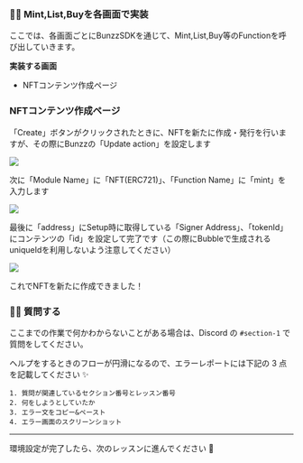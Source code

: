 ### 👩‍💻 **Mint,List,Buyを各画面で実装**

ここでは、各画面ごとにBunzzSDKを通じて、Mint,List,Buy等のFunctionを呼び出していきます。

**実装する画面**

*   NFTコンテンツ作成ページ


### **NFTコンテンツ作成ページ**

「Create」ボタンがクリックされたときに、NFTを新たに作成・発行を行いますが、その際にBunzzの「Update action」を設定します

![](https://firebasestorage.googleapis.com/v0/b/hideaki-97c59.appspot.com/o/images%2FhX626yFRzBaLxKfnu0ejxujjhv93%2FOn-bUrPRh.png?alt=media)

次に「Module Name」に「NFT(ERC721)」、「Function Name」に「mint」を入力します

![](https://firebasestorage.googleapis.com/v0/b/hideaki-97c59.appspot.com/o/images%2FhX626yFRzBaLxKfnu0ejxujjhv93%2FEtvfC9So6.png?alt=media)

最後に「address」にSetup時に取得している「Signer Address」、「tokenId」にコンテンツの「id」を設定して完了です（この際にBubbleで生成されるuniqueIdを利用しないよう注意してください）

![](https://firebasestorage.googleapis.com/v0/b/hideaki-97c59.appspot.com/o/images%2FhX626yFRzBaLxKfnu0ejxujjhv93%2FMdAYoddDP.png?alt=media)

これでNFTを新たに作成できました！



### 🙋‍♂️ 質問する

ここまでの作業で何かわからないことがある場合は、Discord の `#section-1` で質問をしてください。

ヘルプをするときのフローが円滑になるので、エラーレポートには下記の 3 点を記載してください ✨

    1. 質問が関連しているセクション番号とレッスン番号
    2. 何をしようとしていたか
    3. エラー文をコピー&ペースト
    4. エラー画面のスクリーンショット
    

* * *

環境設定が完了したら、次のレッスンに進んでください 🎉
